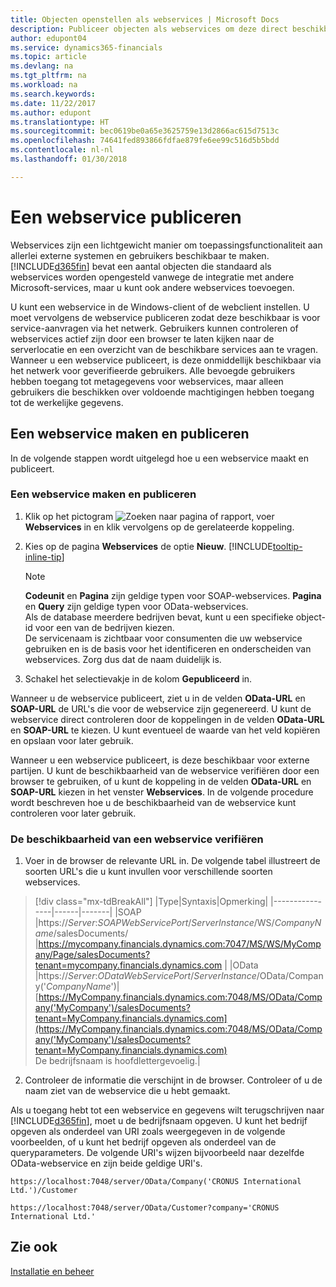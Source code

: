 ```yaml
---
title: Objecten openstellen als webservices | Microsoft Docs
description: Publiceer objecten als webservices om deze direct beschikbaar te maken in het netwerk.
author: edupont04
ms.service: dynamics365-financials
ms.topic: article
ms.devlang: na
ms.tgt_pltfrm: na
ms.workload: na
ms.search.keywords: 
ms.date: 11/22/2017
ms.author: edupont
ms.translationtype: HT
ms.sourcegitcommit: bec0619be0a65e3625759e13d2866ac615d7513c
ms.openlocfilehash: 74641fed893866fdfae879fe6ee99c516d5b5bdd
ms.contentlocale: nl-nl
ms.lasthandoff: 01/30/2018

---
```

# <a name="publish-a-web-service"></a>Een webservice publiceren
Webservices zijn een lichtgewicht manier om toepassingsfunctionaliteit aan allerlei externe systemen en gebruikers beschikbaar te maken. [!INCLUDE[d365fin](includes/d365fin_md.md)] bevat een aantal objecten die standaard als webservices worden opengesteld vanwege de integratie met andere Microsoft-services, maar u kunt ook andere webservices toevoegen.  

U kunt een webservice in de Windows-client of de webclient instellen. U moet vervolgens de webservice publiceren zodat deze beschikbaar is voor service-aanvragen via het netwerk. Gebruikers kunnen controleren of webservices actief zijn door een browser te laten kijken naar de serverlocatie en een overzicht van de beschikbare services aan te vragen. Wanneer u een webservice publiceert, is deze onmiddellijk beschikbaar via het netwerk voor geverifieerde gebruikers. Alle bevoegde gebruikers hebben toegang tot metagegevens voor webservices, maar alleen gebruikers die beschikken over voldoende machtigingen hebben toegang tot de werkelijke gegevens.

## <a name="creating-and-publishing-a-web-service"></a>Een webservice maken en publiceren  
In de volgende stappen wordt uitgelegd hoe u een webservice maakt en publiceert.  

### <a name="to-create-and-publish-a-web-service"></a>Een webservice maken en publiceren  

1.  Klik op het pictogram ![Zoeken naar pagina of rapport](media/ui-search/search_small.png "pictogram Zoeken naar pagina of rapport"), voer **Webservices** in en klik vervolgens op de gerelateerde koppeling.  
2.  Kies op de pagina **Webservices** de optie **Nieuw**. [!INCLUDE[tooltip-inline-tip](includes/tooltip-inline-tip_md.md)]  

    > [!NOTE]  
    >  **Codeunit** en **Pagina** zijn geldige typen voor SOAP-webservices. **Pagina** en **Query** zijn geldige typen voor OData-webservices.  
    Als de database meerdere bedrijven bevat, kunt u een specifieke object-id voor een van de bedrijven kiezen.  
    De servicenaam is zichtbaar voor consumenten die uw webservice gebruiken en is de basis voor het identificeren en onderscheiden van webservices. Zorg dus dat de naam duidelijk is.

3.  Schakel het selectievakje in de kolom **Gepubliceerd** in.  

Wanneer u de webservice publiceert, ziet u in de velden **OData-URL** en **SOAP-URL** de URL's die voor de webservice zijn gegenereerd. U kunt de webservice direct controleren door de koppelingen in de velden **OData-URL** en **SOAP-URL** te kiezen. U kunt eventueel de waarde van het veld kopiëren en opslaan voor later gebruik.  

Wanneer u een webservice publiceert, is deze beschikbaar voor externe partijen. U kunt de beschikbaarheid van de webservice verifiëren door een browser te gebruiken, of u kunt de koppeling in de velden **OData-URL** en **SOAP-URL** kiezen in het venster **Webservices**. In de volgende procedure wordt beschreven hoe u de beschikbaarheid van de webservice kunt controleren voor later gebruik.  

### <a name="to-verify-the-availability-of-a-web-service"></a>De beschikbaarheid van een webservice verifiëren  

1.  Voer in de browser de relevante URL in. De volgende tabel illustreert de soorten URL's die u kunt invullen voor verschillende soorten webservices.  
> [!div class="mx-tdBreakAll"]
> |Type|Syntaxis|Opmerking|
> |----------------|------|-------|
> |SOAP |https://*Server*:*SOAPWebServicePort*/*ServerInstance*/WS/*CompanyName*/salesDocuments/ |https://mycompany.financials.dynamics.com:7047/MS/WS/MyCompany/Page/salesDocuments?tenant=mycompany.financials.dynamics.com |
> |OData |https://*Server*:*ODataWebServicePort*/*ServerInstance*/OData/Company('*CompanyName*')|[https://MyCompany.financials.dynamics.com:7048/MS/OData/Company('MyCompany')/salesDocuments?tenant=MyCompany.financials.dynamics.com](https://MyCompany.financials.dynamics.com:7048/MS/OData/Company('MyCompany')/salesDocuments?tenant=MyCompany.financials.dynamics.com) <br />    De bedrijfsnaam is hoofdlettergevoelig.|

2.  Controleer de informatie die verschijnt in de browser. Controleer of u de naam ziet van de webservice die u hebt gemaakt.  

Als u toegang hebt tot een webservice en gegevens wilt terugschrijven naar [!INCLUDE[d365fin](includes/d365fin_md.md)], moet u de bedrijfsnaam opgeven. U kunt het bedrijf opgeven als onderdeel van URI zoals weergegeven in de volgende voorbeelden, of u kunt het bedrijf opgeven als onderdeel van de queryparameters. De volgende URI's wijzen bijvoorbeeld naar dezelfde OData-webservice en zijn beide geldige URI's.  

```  
https://localhost:7048/server/OData/Company('CRONUS International Ltd.')/Customer  
```  

```  
https://localhost:7048/server/OData/Customer?company='CRONUS International Ltd.'  
```  

## <a name="see-also"></a>Zie ook  
[Installatie en beheer](admin-setup-and-administration.md)  

